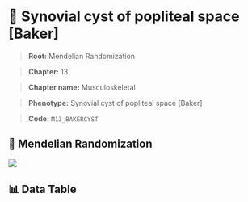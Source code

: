 # 🧪 Synovial cyst of popliteal space [Baker]

> **Root:** Mendelian Randomization

> **Chapter:** 13  

> **Chapter name:** Musculoskeletal

> **Phenotype:** Synovial cyst of popliteal space [Baker]  

> **Code:** `M13_BAKERCYST`

## 🧬 Mendelian Randomization  

<img src="/MR/Figures/Forward/M13_BAKERCYST.png"/>

## 📊 Data Table

<CsvTableMRF src="/MR/Data/Forward/M13_BAKERCYST.csv"/>
